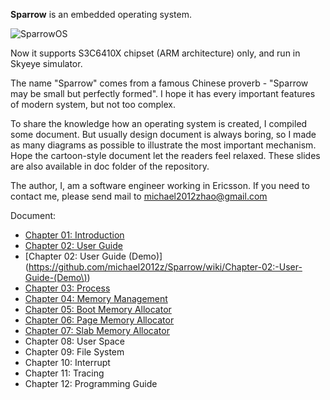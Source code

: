 **Sparrow** is an embedded operating system.

![SparrowOS](https://raw.github.com/michael2012z/Sparrow/master/doc/logo_280x160.png)

Now it supports S3C6410X chipset (ARM architecture) only, and run in Skyeye simulator.

The name "Sparrow" comes from a famous Chinese proverb - "Sparrow may be small but perfectly formed". I hope it has every important features of modern system, but not too complex.

To share the knowledge how an operating system is created, I compiled some document. But usually design document is always boring, so I made as many diagrams as possible to illustrate the most important mechanism. Hope the cartoon-style document let the readers feel relaxed. These slides are also available in doc folder of the repository.

The author, I, am a software engineer working in Ericsson. If you need to contact me, please send mail to michael2012zhao@gmail.com

Document:
* [Chapter 01: Introduction](https://github.com/michael2012z/Sparrow/wiki/Chapter-01:-Introduction)
* [Chapter 02: User Guide](https://github.com/michael2012z/Sparrow/wiki/Chapter-02:-User-Guide)
* [Chapter 02: User Guide (Demo)](https://github.com/michael2012z/Sparrow/wiki/Chapter-02:-User-Guide-(Demo\))
* [Chapter 03: Process](https://github.com/michael2012z/Sparrow/wiki/Chapter-03:-Process)
* [Chapter 04: Memory Management](https://github.com/michael2012z/Sparrow/wiki/Chapter-04:-Memory-Management)
* [Chapter 05: Boot Memory Allocator](https://github.com/michael2012z/Sparrow/wiki/Chapter-05:-Boot-Memory-Allocator)
* [Chapter 06: Page Memory Allocator](https://github.com/michael2012z/Sparrow/wiki/Chapter-06:-Page-Memory-Allocator)
* [Chapter 07: Slab Memory Allocator](https://github.com/michael2012z/Sparrow/wiki/Chapter-07:-Slab-Memory-Allocator)
* Chapter 08: User Space
* Chapter 09: File System
* Chapter 10: Interrupt
* Chapter 11: Tracing
* Chapter 12: Programming Guide
